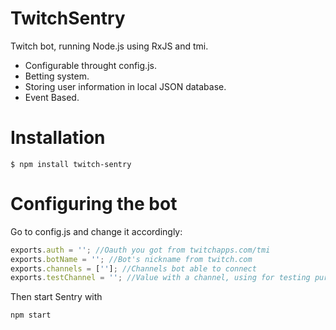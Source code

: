 # TwitchSentry

Twitch bot, running Node.js using RxJS and tmi.

* Configurable throught config.js.
* Betting system.
* Storing user information in local JSON database.
* Event Based.

# Installation

```Shell
$ npm install twitch-sentry
```

# Configuring the bot
 
Go to config.js and change it accordingly:

```javascript
exports.auth = ''; //Oauth you got from twitchapps.com/tmi
exports.botName = ''; //Bot's nickname from twitch.com
exports.channels = ['']; //Channels bot able to connect
exports.testChannel = ''; //Value with a channel, using for testing purposes 
```

Then start Sentry with 
```Shell
npm start
```


